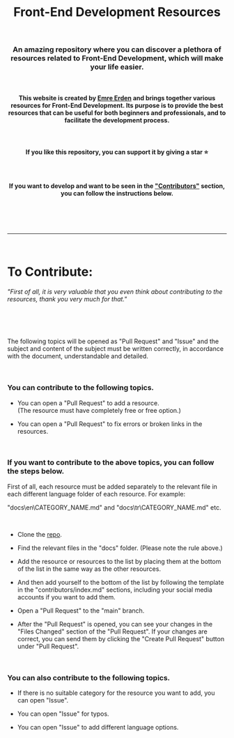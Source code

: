 <div align="center">
  
# Front-End Development Resources

<br>

### An amazing repository where you can discover a plethora of resources related to Front-End Development, which will make your life easier.

<br>

#### This website is created by [Emre Erden](https://emreerden.dev) and brings together various resources for Front-End Development. Its purpose is to provide the best resources that can be useful for both beginners and professionals, and to facilitate the development process.

<br>

#### If you like this repository, you can support it by giving a star ⭐

<br>

#### If you want to develop and want to be seen in the ["Contributors"](https://frontresources.dev/contributors/) section, you can follow the instructions below.

</div>
  
<br>
<br>
<br>

---

<br>

# To Contribute:

###### "First of all, it is very valuable that you even think about contributing to the resources, thank you very much for that."

<br>
<br>

The following topics will be opened as "Pull Request" and "Issue" and the subject and content of the subject must be written correctly, in accordance with the document, understandable and detailed.

<br>

### You can contribute to the following topics.

- You can open a "Pull Request" to add a resource.\
  (The resource must have completely free or free option.)

- You can open a "Pull Request" to fix errors or broken links in the resources.

<br>

### If you want to contribute to the above topics, you can follow the steps below.

First of all, each resource must be added separately to the relevant file in each different language folder of each resource. For example:

"docs\en\CATEGORY_NAME.md" and "docs\tr\CATEGORY_NAME.md" etc.

<br>

- Clone the [repo](https://github.com/emr3rden/Front-End-Development-Resources).

- Find the relevant files in the "docs" folder. (Please note the rule above.)

- Add the resource or resources to the list by placing them at the bottom of the list in the same way as the other resources.

- And then add yourself to the bottom of the list by following the template in the "contributors/index.md" sections, including your social media accounts if you want to add them.

- Open a "Pull Request" to the "main" branch.

- After the "Pull Request" is opened, you can see your changes in the "Files Changed" section of the "Pull Request". If your changes are correct, you can send them by clicking the "Create Pull Request" button under "Pull Request".

<br>

### You can also contribute to the following topics.

- If there is no suitable category for the resource you want to add, you can open "Issue".

- You can open "Issue" for typos.

- You can open "Issue" to add different language options.

<br>
